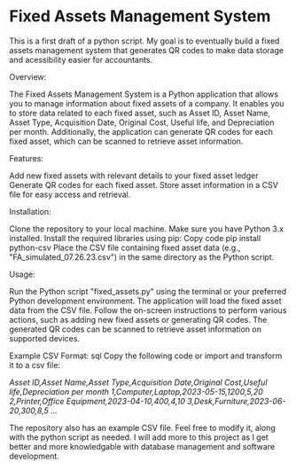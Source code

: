 # Fixed Assets Management System
This is a first draft of a python script. My goal is to eventually build a fixed assets management system that generates QR codes to make data storage and acessibility
easier for accountants.

Overview:

The Fixed Assets Management System is a Python application that allows you to manage information about fixed assets of a company. 
It enables you to store data related to each fixed asset, such as Asset ID, Asset Name, Asset Type, Acquisition Date, Original Cost, Useful life, and Depreciation per month. 
Additionally, the application can generate QR codes for each fixed asset, which can be scanned to retrieve asset information.

Features:

Add new fixed assets with relevant details to your fixed asset ledger
Generate QR codes for each fixed asset.
Store asset information in a CSV file for easy access and retrieval.

Installation:

Clone the repository to your local machine.
Make sure you have Python 3.x installed.
Install the required libraries using pip:
Copy code
pip install python-csv
Place the CSV file containing fixed asset data (e.g., "FA_simulated_07.26.23.csv") in the same directory as the Python script.

Usage:

Run the Python script "fixed_assets.py" using the terminal or your preferred Python development environment.
The application will load the fixed asset data from the CSV file.
Follow the on-screen instructions to perform various actions, such as adding new fixed assets or generating QR codes.
The generated QR codes can be scanned to retrieve asset information on supported devices.

Example CSV Format:
sql
Copy the following code or import and transform it to a csv file:

*Asset ID,Asset Name,Asset Type,Acquisition Date,Original Cost,Useful life,Depreciation per month
1,Computer,Laptop,2023-05-15,1200,5,20
2,Printer,Office Equipment,2023-04-10,400,4,10
3,Desk,Furniture,2023-06-20,300,8,5
...*

The repository also has an example CSV file. Feel free to modify it, along with the python script as needed. I will add more to this project as 
I get better and more knowledgable with database management and software development.

